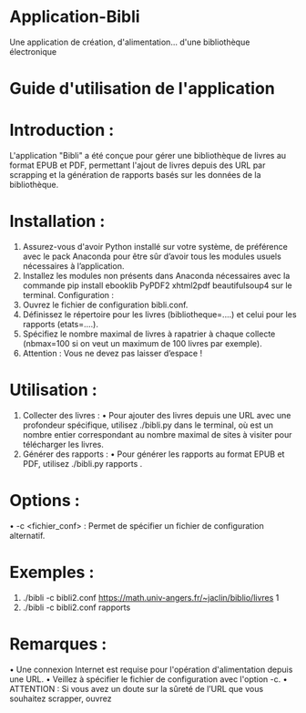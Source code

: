 # Application-Bibli
 Une application de création, d'alimentation... d'une bibliothèque électronique




# Guide d'utilisation de l'application
# Introduction : 
L'application "Bibli" a été conçue pour gérer une bibliothèque de livres au format EPUB 
et PDF, permettant l'ajout de livres depuis des URL par scrapping et la génération de rapports basés 
sur les données de la bibliothèque.
# Installation :
1. Assurez-vous d'avoir Python installé sur votre système, de préférence avec le pack Anaconda 
pour être sûr d’avoir tous les modules usuels nécessaires à l’application.
2. Installez les modules non présents dans Anaconda nécessaires avec la commande 
pip install ebooklib PyPDF2 xhtml2pdf beautifulsoup4 sur le terminal.
Configuration :
1. Ouvrez le fichier de configuration bibli.conf.
2. Définissez le répertoire pour les livres (bibliotheque=\....\) et celui pour les rapports 
(etats=\....\).
3. Spécifiez le nombre maximal de livres à rapatrier à chaque collecte (nbmax=100 si on veut un 
maximum de 100 livres par exemple).
4. Attention : Vous ne devez pas laisser d’espace !
# Utilisation :
1. Collecter des livres :
• Pour ajouter des livres depuis une URL avec une profondeur spécifique, utilisez 
./bibli.py <URL> <profondeur> dans le terminal, où <profondeur> est un nombre 
entier correspondant au nombre maximal de sites à visiter pour télécharger les livres.
2. Générer des rapports :
• Pour générer les rapports au format EPUB et PDF, utilisez ./bibli.py rapports .
# Options :
• -c <fichier_conf> : Permet de spécifier un fichier de configuration alternatif.
# Exemples :
1. ./bibli -c bibli2.conf https://math.univ-angers.fr/~jaclin/biblio/livres 1
2. ./bibli -c bibli2.conf rapports
# Remarques :
• Une connexion Internet est requise pour l'opération d'alimentation depuis une URL.
• Veillez à spécifier le fichier de configuration avec l'option -c.
• ATTENTION : Si vous avez un doute sur la sûreté de l’URL que vous souhaitez scrapper, ouvrez
